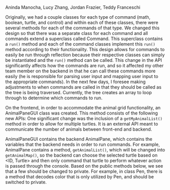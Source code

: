 Aninda Manocha, Lucy Zhang, Jordan Frazier, Teddy Franceschi


Originally, we had a couple classes for each type of command (math, boolean, turtle, and control) and within each of these classes, there were several methods for each of the commands of that type. We changed this design so that there was a separate class for each command and all commands extend a superclass called Command. This superclass contains a ```run()``` method and each of the command classes implement this ```run()``` method according to their functionality. This design allows for commands to easily be run through reflection because their respective classes can simply be instantiated and the ```run()``` method can be called. This change in the API significantly affects how the commands are run, and so it affected my other team member on the backend in that he can call these commands more easily (he is responsible for parsing user input and mapping user input to the appropriate commands). In the next few days, I foresee making adjustments to when commands are called in that they should be called as the tree is being traversed. Currently, the tree creates an array to loop through to determine which commands to run.


On the frontend, in order to accommodate the animal grid functionality, an AnimalPaneGUI class was created. This method consists of the following new APIs:
One significant change was the inclusion of a ```getMyAnimalList()``` method in order to allow for multiple turtles. It is an external API meant to communicate the number of animals between front-end and backend.   

AnimalPaneGUI contains the backend AnimalPane, which contains the variables that the backend needs in order to run commands. For example, AnimalPane contains a method, ```getAnimalList()```, which will be changed into ```getAnimalMap()```, so the backend can choose the selected turtle based on <ID, Turtle> and then only command that turtle to perform whatever action is passed through the console. Based on the public methods below, we see that a few should be changed to private. For example, in class Pen, there is a method that decodes color that is only utilized by Pen, and should be switched to private. 
